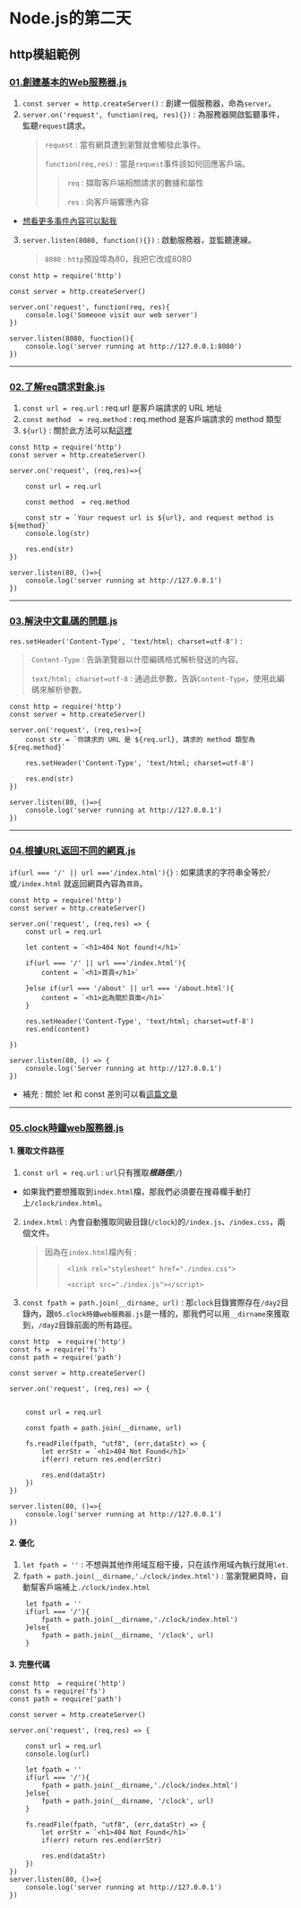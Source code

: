 # Node.js的第二天
## http模組範例
### [01.創建基本的Web服務器.js](./01.創建基本的Web服務.js)
1. `const server = http.createServer()` : 創建一個服務器，命為`server`。
2. `server.on('request', function(req, res){})` : 為服務器開啟監聽事件，監聽`request`請求。
    > `request` : 當有網頁遭到瀏覽就會觸發此事件。
    > 
    > `function(req,res)` : 當是`request`事件該如何回應客戶端。
    >> `req` : 擷取客戶端相關請求的數據和屬性
    >>
    >> `res` : 向客戶端響應內容
* [想看更多事件內容可以點我](https://nodejs.org/dist/latest-v16.x/docs/api/http.html)

3. `server.listen(8080, function(){})` : 啟動服務器，並監聽連線。
    > `8080` : `http`預設埠為80，我把它改成8080


```
const http = require('http')

const server = http.createServer()

server.on('request', function(req, res){ 
    console.log('Someone visit our web server')
})

server.listen(8080, function(){
    console.log('server running at http://127.0.0.1:8080')
})
```
---
### [02.了解req請求對象.js](./02.了解req請求對象.js)
1. `const url = req.url` : req.url 是客戶端請求的 URL 地址
2. `const method  = req.method` : req.method 是客戶端請求的 method 類型
3. `${url}` : 關於此方法可以點[這裡](https://developer.mozilla.org/zh-TW/docs/Learn/JavaScript/First_steps/Strings)

```
const http = require('http')
const server = http.createServer()

server.on('request', (req,res)=>{

    const url = req.url

    const method  = req.method

    const str = `Your request url is ${url}, and request method is ${method}`
    console.log(str)

    res.end(str)
})

server.listen(80, ()=>{
    console.log('server running at http://127.0.0.1')
})
```
---
### [03.解決中文亂碼的問題.js](./03.解決中文亂碼的問題.js)
`res.setHeader('Content-Type', 'text/html; charset=utf-8')` :
> `Content-Type` : 告訴瀏覽器以什麼編碼格式解析發送的內容。
>
>`text/html; charset=utf-8` : 通過此參數，告訴`Content-Type`，使用此編碼來解析參數。

```
const http = require('http')
const server = http.createServer()

server.on('request', (req,res)=>{
    const str = `你請求的 URL 是 ${req.url}, 請求的 method 類型為 ${req.method}`
    
    res.setHeader('Content-Type', 'text/html; charset=utf-8')

    res.end(str)
})

server.listen(80, ()=>{
    console.log('server running at http://127.0.0.1')
})
```
---
### [04.根據URL返回不同的網頁.js](./04.根據URL返回不同的網頁.js)
`if(url === '/' || url ==='/index.html'){}` : 如果請求的字符串全等於`/`或`/index.html`
就返回網頁內容為`首頁`。

```
const http = require('http')
const server = http.createServer()

server.on('request', (req,res) => {
    const url = req.url

    let content = `<h1>404 Not found!</h1>`

    if(url === '/' || url ==='/index.html'){
        content = `<h1>首頁</h1>`

    }else if(url === '/about' || url === '/about.html'){
        content = `<h1>此為關於頁面</h1>`
    }

    res.setHeader('Content-Type', 'text/html; charset=utf-8')
    res.end(content)

})

server.listen(80, () => {
    console.log('Server running at http://127.0.0.1')
})
```
* 補充 : 關於 let 和 const 差別可以看[這篇文章](https://ithelp.ithome.com.tw/articles/10199513)
---
### [05.clock時鐘web服務器.js](./05.clock時鐘web服務器.js)

#### 1. 獲取文件路徑 

1. `const url = req.url` : `url`只有獲取***根路徑***(`/`)
* 如果我們要想獲取到`index.html`檔，那我們必須要在搜尋欄手動打上`/clock/index.html`。

2. `index.html` : 內會自動獲取同級目錄(`/clock`)的`/index.js`、`/index.css`，兩個文件。
    > 因為在`index.html`檔內有 : 
    >> `<link rel="stylesheet" href="./index.css">`
    >>
    >> `<script src="./index.js"></script>`

3. `const fpath = path.join(__dirname, url)` :
那`clock`目錄實際存在`/day2`目錄內，跟`05.clock時鐘web服務器.js`是一樣的，那我們可以用`__dirname`來獲取到，`/day2`目錄前面的所有路徑。


```
const http  = require('http')
const fs = require('fs')
const path = require('path')

const server = http.createServer()

server.on('request', (req,res) => {


    const url = req.url

    const fpath = path.join(__dirname, url)

    fs.readFile(fpath, "utf8", (err,dataStr) => {
        let errStr = `<h1>404 Not Found</h1>`
        if(err) return res.end(errStr)

        res.end(dataStr)
    })
})

server.listen(80, ()=>{
    console.log('server running at http://127.0.0.1')
})
```

#### 2. 優化

1. `let fpath = ''` : 不想與其他作用域互相干擾，只在該作用域內執行就用`let`.
2. `fpath = path.join(__dirname,'./clock/index.html')` : 當瀏覽網頁時，自動幫客戶端補上`./clock/index.html`

```
    let fpath = ''
    if(url === '/'){
        fpath = path.join(__dirname,'./clock/index.html')
    }else{
        fpath = path.join(__dirname, '/clock', url)
    }
```

#### 3. 完整代碼
```
const http  = require('http')
const fs = require('fs')
const path = require('path')

const server = http.createServer()

server.on('request', (req,res) => {

    const url = req.url
    console.log(url)

    let fpath = ''
    if(url === '/'){
        fpath = path.join(__dirname,'./clock/index.html')
    }else{
        fpath = path.join(__dirname, '/clock', url)
    }

    fs.readFile(fpath, "utf8", (err,dataStr) => {
        let errStr = `<h1>404 Not Found</h1>`
        if(err) return res.end(errStr)

        res.end(dataStr)
    })
})
server.listen(80, ()=>{
    console.log('server running at http://127.0.0.1')
})
```